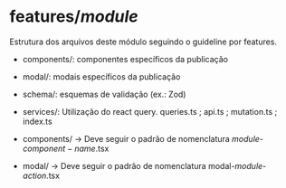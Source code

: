 # features/$module$

Estrutura dos arquivos deste módulo seguindo o guideline por features.

- components/: componentes específicos da publicação
- modal/: modais específicos da publicação
- schema/: esquemas de validação (ex.: Zod)
- services/: Utilização do react query. queries.ts ; api.ts ; mutation.ts ; index.ts

- components/ -> Deve seguir o padrão de nomenclatura $module$-$component-name$.tsx
- modal/ -> Deve seguir o padrão de nomenclatura modal-$module$-$action$.tsx
